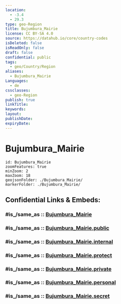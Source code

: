 ```yaml
---
location:
  - -3.4
  - 29.3
type: geo-Region
title: Bujumbura_Mairie
license: CC BY-SA 4.0
source: https://datahub.io/core/country-codes
isDeleted: false
isReadOnly: false
draft: false
confidential: public
tags:
  - geo/Country/Region
aliases:
  - Bujumbura_Mairie
Languages:
  - de
cssclasses:
  - geo-Region
publish: true
linkTitle:
keywords:
layout:
publishDate:
expiryDate:
---
```


# Bujumbura_Mairie

```leaflet
id: Bujumbura_Mairie
zoomFeatures: true 
minZoom: 2 
maxZoom: 18
geojsonFolder: ./Bujumbura_Mairie/
markerFolder: ./Bujumbura_Mairie/
```


## Confidential Links & Embeds: 

### #is_/same_as :: [Bujumbura_Mairie](/_Standards/Earth/Continent/Africa/Africa~Central/Burundi/Provinces~Burundi/Bujumbura_Mairie.md) 

### #is_/same_as :: [Bujumbura_Mairie.public](/_public/Earth/Continent/Africa/Africa~Central/Burundi/Provinces~Burundi/Bujumbura_Mairie.public.md) 

### #is_/same_as :: [Bujumbura_Mairie.internal](/_internal/Earth/Continent/Africa/Africa~Central/Burundi/Provinces~Burundi/Bujumbura_Mairie.internal.md) 

### #is_/same_as :: [Bujumbura_Mairie.protect](/_protect/Earth/Continent/Africa/Africa~Central/Burundi/Provinces~Burundi/Bujumbura_Mairie.protect.md) 

### #is_/same_as :: [Bujumbura_Mairie.private](/_private/Earth/Continent/Africa/Africa~Central/Burundi/Provinces~Burundi/Bujumbura_Mairie.private.md) 

### #is_/same_as :: [Bujumbura_Mairie.personal](/_personal/Earth/Continent/Africa/Africa~Central/Burundi/Provinces~Burundi/Bujumbura_Mairie.personal.md) 

### #is_/same_as :: [Bujumbura_Mairie.secret](/_secret/Earth/Continent/Africa/Africa~Central/Burundi/Provinces~Burundi/Bujumbura_Mairie.secret.md)

